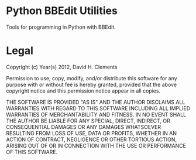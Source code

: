 Python BBEdit Utilities
=============

Tools for programming in Python with BBEdit.

Legal
======

Copyright (c) Year(s) 2012, David H. Clements

Permission to use, copy, modify, and/or distribute this software for any purpose with or
without fee is hereby granted, provided that the above copyright notice and this permission
notice appear in all copies.

THE SOFTWARE IS PROVIDED "AS IS" AND THE AUTHOR DISCLAIMS ALL WARRANTIES WITH REGARD TO
THIS SOFTWARE INCLUDING ALL IMPLIED WARRANTIES OF MERCHANTABILITY AND FITNESS. IN NO EVENT
SHALL THE AUTHOR BE LIABLE FOR ANY SPECIAL, DIRECT, INDIRECT, OR CONSEQUENTIAL DAMAGES OR
ANY DAMAGES WHATSOEVER RESULTING FROM LOSS OF USE, DATA OR PROFITS, WHETHER IN AN ACTION
OF CONTRACT, NEGLIGENCE OR OTHER TORTIOUS ACTION, ARISING OUT OF OR IN CONNECTION WITH THE
 USE OR PERFORMANCE OF THIS SOFTWARE.